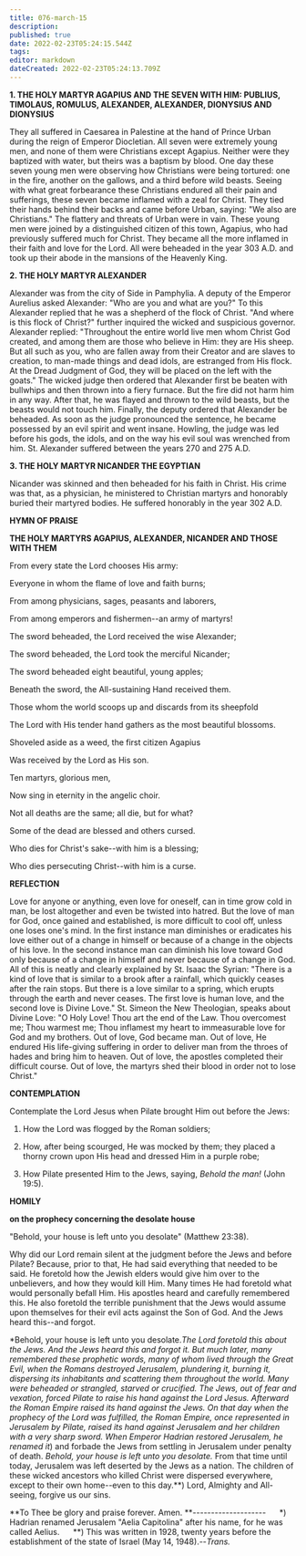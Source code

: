 ```yaml
---
title: 076-march-15
description: 
published: true
date: 2022-02-23T05:24:15.544Z
tags: 
editor: markdown
dateCreated: 2022-02-23T05:24:13.709Z
---
```



**1. THE HOLY MARTYR AGAPIUS AND THE SEVEN WITH HIM: PUBLIUS, TIMOLAUS, ROMULUS, ALEXANDER, ALEXANDER, DIONYSIUS AND DIONYSIUS**

They all suffered in Caesarea in Palestine at the hand of Prince Urban during the reign of Emperor Diocletian. All seven were extremely young men, and none of them were Christians except Agapius. Neither were they baptized with water, but theirs was a baptism by blood. One day these seven young men were observing how Christians were being tortured: one in the fire, another on the gallows, and a third before wild beasts. Seeing with what great forbearance these Christians endured all their pain and sufferings, these seven became inflamed with a zeal for Christ. They tied their hands behind their backs and came before Urban, saying: "We also are Christians." The flattery and threats of Urban were in vain. These young men were joined by a distinguished citizen of this town, Agapius, who had previously suffered much for Christ. They became all the more inflamed in their faith and love for the Lord. All were beheaded in the year 303 A.D. and took up their abode in the mansions of the Heavenly King.

**2. THE HOLY MARTYR ALEXANDER**

Alexander was from the city of Side in Pamphylia. A deputy of the Emperor Aurelius asked Alexander: "Who are you and what are you?" To this Alexander replied that he was a shepherd of the flock of Christ. "And where is this flock of Christ?" further inquired the wicked and suspicious governor. Alexander replied: "Throughout the entire world live men whom Christ God created, and among them are those who believe in Him: they are His sheep. But all such as you, who are fallen away from their Creator and are slaves to creation, to man-made things and dead idols, are estranged from His flock. At the Dread Judgment of God, they will be placed on the left with the goats." The wicked judge then ordered that Alexander first be beaten with bullwhips and then thrown into a fiery furnace. But the fire did not harm him in any way. After that, he was flayed and thrown to the wild beasts, but the beasts would not touch him. Finally, the deputy ordered that Alexander be beheaded. As soon as the judge pronounced the sentence, he became possessed by an evil spirit and went insane. Howling, the judge was led before his gods, the idols, and on the way his evil soul was wrenched from him. St. Alexander suffered between the years 270 and 275 A.D.

**3. THE HOLY MARTYR NICANDER THE EGYPTIAN**

Nicander was skinned and then beheaded for his faith in Christ. His crime was that, as a physician, he ministered to Christian martyrs and honorably buried their martyred bodies. He suffered honorably in the year 302 A.D.



**HYMN OF PRAISE**

**THE HOLY MARTYRS AGAPIUS, ALEXANDER, NICANDER AND THOSE WITH THEM**

From every state the Lord chooses His army:

Everyone in whom the flame of love and faith burns;

From among physicians, sages, peasants and laborers,

From among emperors and fishermen--an army of martyrs!

The sword beheaded, the Lord received the wise Alexander;

The sword beheaded, the Lord took the merciful Nicander;

The sword beheaded eight beautiful, young apples;

Beneath the sword, the All-sustaining Hand received them.

Those whom the world scoops up and discards from its sheepfold

The Lord with His tender hand gathers as the most beautiful blossoms.

Shoveled aside as a weed, the first citizen Agapius

Was received by the Lord as His son.

Ten martyrs, glorious men,

Now sing in eternity in the angelic choir.

Not all deaths are the same; all die, but for what?

Some of the dead are blessed and others cursed.

Who dies for Christ's sake--with him is a blessing;

Who dies persecuting Christ--with him is a curse.


**REFLECTION**

Love for anyone or anything, even love for oneself, can in time grow cold in man, be lost altogether and even be twisted into hatred. But the love of man for God, once gained and established, is more difficult to cool off, unless one loses one's mind. In the first instance man diminishes or eradicates his love either out of a change in himself or because of a change in the objects of his love. In the second instance man can diminish his love toward God only because of a change in himself and never because of a change in God. All of this is neatly and clearly explained by St. Isaac the Syrian: "There is a kind of love that is similar to a brook after a rainfall, which quickly ceases after the rain stops. But there is a love similar to a spring, which erupts through the earth and never ceases. The first love is human love, and the second love is Divine Love." St. Simeon the New Theologian, speaks about Divine Love: "O Holy Love! Thou art the end of the Law. Thou overcomest me; Thou warmest me; Thou inflamest my heart to immeasurable love for God and my brothers. Out of love, God became man. Out of love, He endured His life-giving suffering in order to deliver man from the throes of hades and bring him to heaven. Out of love, the apostles completed their difficult course. Out of love, the martyrs shed their blood in order not to lose Christ."

**CONTEMPLATION**

Contemplate the Lord Jesus when Pilate brought Him out before the Jews:

1.  How the Lord was flogged by the Roman soldiers;

1.  How, after being scourged, He was mocked by them; they placed a thorny crown upon His head and dressed Him in a purple robe;

1.  How Pilate presented Him to the Jews, saying, *Behold the man!* (John 19:5).



**HOMILY**

**on the prophecy concerning the desolate house**

"Behold, your house is left unto you desolate" (Matthew 23:38).

Why did our Lord remain silent at the judgment before the Jews and before Pilate? Because, prior to that, He had said everything that needed to be said. He foretold how the Jewish elders would give him over to the unbelievers, and how they would kill Him. Many times He had foretold what would personally befall Him. His apostles heard and carefully remembered this. He also foretold the terrible punishment that the Jews would assume upon themselves for their evil acts against the Son of God. And the Jews heard this--and forgot. 

*Behold, your house is left unto you desolate.*The Lord foretold this about the Jews. And the Jews heard this and forgot it. But much later, many remembered these prophetic words, many of whom lived through the Great Evil, when the Romans destroyed Jerusalem, plundering it, burning it, dispersing its inhabitants and scattering them throughout the world. Many were beheaded or strangled, starved or crucified. The Jews, out of fear and vexation, forced Pilate to raise his hand against the Lord Jesus. Afterward the Roman Empire raised its hand against the Jews. On that day when the prophecy of the Lord was fulfilled, the Roman Empire, once represented in Jerusalem by Pilate, raised its hand against Jerusalem and her children with a very sharp sword. When Emperor Hadrian restored Jerusalem, he renamed it*) and forbade the Jews from settling in Jerusalem under penalty of death. *Behold, your house is left unto you desolate.* From that time until today, Jerusalem was left deserted by the Jews as a nation. The children of these wicked ancestors who killed Christ were dispersed everywhere, except to their own home--even to this day.**) Lord, Almighty and All-seeing, forgive us our sins.

**To Thee be glory and praise forever. Amen.
**--------------------
     *) Hadrian renamed Jerusalem "Aelia Capitolina" after his name, for he was called Aelius.
     **) This was written in 1928, twenty years before the establishment of the state of Israel (May 14, 1948).--*Trans.*

